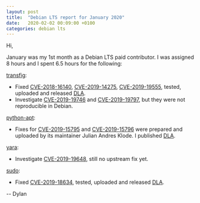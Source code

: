 ```yaml
---
layout: post
title:  "Debian LTS report for January 2020"
date:   2020-02-02 00:09:00 +0100
categories: debian lts
---
```

Hi,

January was my 1st month as a Debian LTS paid contributor.
I was assigned 8 hours and I spent 6.5 hours for the following:

[transfig](https://tracker.debian.org/pkg/transfig):
* Fixed [CVE-2018-16140](https://security-tracker.debian.org/tracker/CVE-2018-16140), [CVE-2019-14275](https://security-tracker.debian.org/tracker/CVE-2019-14275), [CVE-2019-19555](https://security-tracker.debian.org/tracker/CVE-2019-19555), tested, uploaded and released [DLA](https://www.debian.org/lts/security/2020/dla-2073).
* Investigate [CVE-2019-19746](https://security-tracker.debian.org/tracker/CVE-2019-19746) and [CVE-2019-19797](https://security-tracker.debian.org/tracker/CVE-2019-19797), but they were not reproducible in Debian.

[python-apt](https://tracker.debian.org/pkg/python-apt):
* Fixes for [CVE-2019-15795](https://security-tracker.debian.org/tracker/CVE-2019-15795) and [CVE-2019-15796](https://security-tracker.debian.org/tracker/CVE-2019-15796) were prepared and uploaded by its maintainer Julian Andres Klode. I published [DLA](https://www.debian.org/lts/security/2020/dla-2074).

[yara](https://tracker.debian.org/pkg/yara):
* Investigate [CVE-2019-19648](https://security-tracker.debian.org/tracker/CVE-2019-19648), still no upstream fix yet.

[sudo](https://tracker.debian.org/pkg/sudo):
* Fixed [CVE-2019-18634](https://security-tracker.debian.org/tracker/CVE-2019-18634), tested, uploaded and released [DLA](https://www.debian.org/lts/security/2020/dla-2094).

--
Dylan
